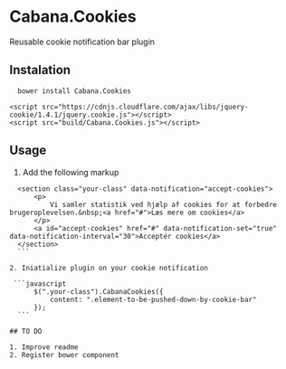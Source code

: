 # Cabana.Cookies

Reusable cookie notification bar plugin 

## Instalation

  ```
    bower install Cabana.Cookies
  ```
  
  ```
  <script src="https://cdnjs.cloudflare.com/ajax/libs/jquery-cookie/1.4.1/jquery.cookie.js"></script>
  <script src="build/Cabana.Cookies.js"></script>
  ```
  
## Usage

1. Add the following markup
  
  ```
    <section class="your-class" data-notification="accept-cookies">
        <p>
            Vi samler statistik ved hjælp af cookies for at forbedre brugeroplevelsen.&nbsp;<a href="#">Læs mere om cookies</a>
        </p>
        <a id="accept-cookies" href="#" data-notification-set="true" data-notification-interval="30">Acceptér cookies</a>
    </section>
    ```
  
2. Iniatialize plugin on your cookie notification

   ```javascript 
    	$(".your-class").CabanaCookies({
    		content: ".element-to-be-pushed-down-by-cookie-bar"
    	});
    ```

## TO DO

1. Improve readme
2. Register bower component

